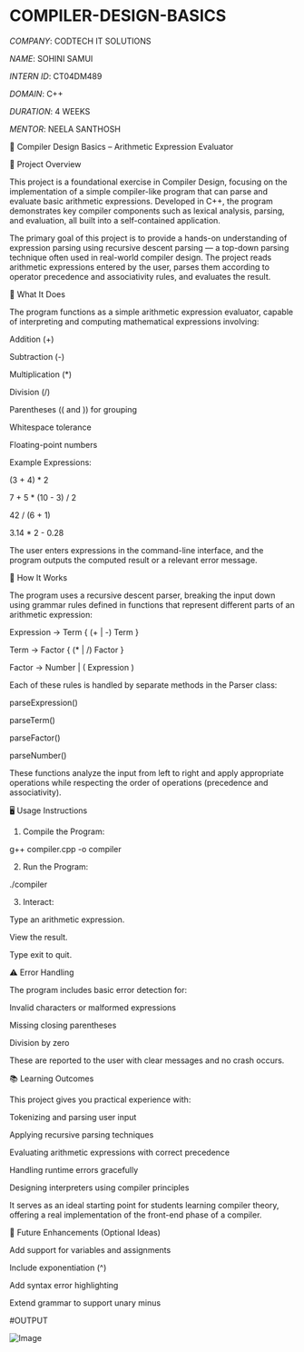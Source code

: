 # COMPILER-DESIGN-BASICS

*COMPANY*: CODTECH IT SOLUTIONS

*NAME*: SOHINI SAMUI

*INTERN ID*: CT04DM489

*DOMAIN*: C++

*DURATION*: 4 WEEKS

*MENTOR*: NEELA SANTHOSH

📘 Compiler Design Basics – Arithmetic Expression Evaluator

📌 Project Overview

This project is a foundational exercise in Compiler Design, focusing on the implementation of a simple compiler-like program that can parse and evaluate basic arithmetic expressions. Developed in C++, the program demonstrates key compiler components such as lexical analysis, parsing, and evaluation, all built into a self-contained application.

The primary goal of this project is to provide a hands-on understanding of expression parsing using recursive descent parsing — a top-down parsing technique often used in real-world compiler design. The project reads arithmetic expressions entered by the user, parses them according to operator precedence and associativity rules, and evaluates the result.

🧠 What It Does

The program functions as a simple arithmetic expression evaluator, capable of interpreting and computing mathematical expressions involving:

Addition (+)

Subtraction (-)

Multiplication (*)

Division (/)

Parentheses (( and )) for grouping

Whitespace tolerance

Floating-point numbers

Example Expressions:

(3 + 4) * 2

7 + 5 * (10 - 3) / 2

42 / (6 + 1)

3.14 * 2 - 0.28

The user enters expressions in the command-line interface, and the program outputs the computed result or a relevant error message.

🔧 How It Works

The program uses a recursive descent parser, breaking the input down using grammar rules defined in functions that represent different parts of an arithmetic expression:

Expression → Term { (+ | -) Term }

Term → Factor { (* | /) Factor }

Factor → Number | ( Expression )

Each of these rules is handled by separate methods in the Parser class:

parseExpression()

parseTerm()

parseFactor()

parseNumber()

These functions analyze the input from left to right and apply appropriate operations while respecting the order of operations (precedence and associativity).

🖥 Usage Instructions

1. Compile the Program:

g++ compiler.cpp -o compiler

2. Run the Program:

./compiler

3. Interact:

Type an arithmetic expression.

View the result.

Type exit to quit.

⚠ Error Handling

The program includes basic error detection for:

Invalid characters or malformed expressions

Missing closing parentheses

Division by zero

These are reported to the user with clear messages and no crash occurs.

📚 Learning Outcomes

This project gives you practical experience with:

Tokenizing and parsing user input

Applying recursive parsing techniques

Evaluating arithmetic expressions with correct precedence

Handling runtime errors gracefully

Designing interpreters using compiler principles

It serves as an ideal starting point for students learning compiler theory, offering a real implementation of the front-end phase of a compiler.

🚀 Future Enhancements (Optional Ideas)

Add support for variables and assignments

Include exponentiation (^)

Add syntax error highlighting

Extend grammar to support unary minus

#OUTPUT

![Image](https://github.com/user-attachments/assets/d803a1e2-0817-46f6-8209-920122c930cf)
